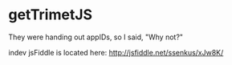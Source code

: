 getTrimetJS
===========

They were handing out appIDs, so I said, "Why not?" 

indev jsFiddle is located here:
http://jsfiddle.net/ssenkus/xJw8K/
